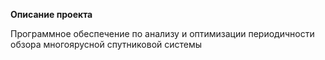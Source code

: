 **Описание проекта**

Программное обеспечение по анализу и оптимизации периодичности обзора многоярусной спутниковой системы

